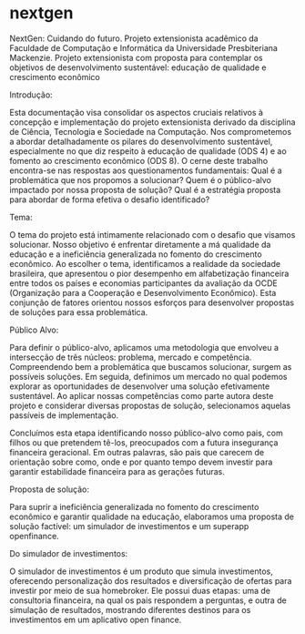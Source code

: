 # nextgen
NextGen: Cuidando do futuro. Projeto extensionista acadêmico da Faculdade de Computação e Informática da Universidade Presbiteriana Mackenzie. Projeto extensionista com proposta para contemplar os objetivos de desenvolvimento sustentável: educação de qualidade e crescimento econômico

Introdução:

Esta documentação visa consolidar os aspectos cruciais relativos à concepção e implementação do projeto extensionista derivado da disciplina de Ciência, Tecnologia e Sociedade na Computação. Nos comprometemos a abordar detalhadamente os pilares do desenvolvimento sustentável, especialmente no que diz respeito à educação de qualidade (ODS 4) e ao fomento ao crescimento econômico (ODS 8). O cerne deste trabalho encontra-se nas respostas aos questionamentos fundamentais: Qual é a problemática que nos propomos a solucionar? Quem é o público-alvo impactado por nossa proposta de solução? Qual é a estratégia proposta para abordar de forma efetiva o desafio identificado?

Tema:

O tema do projeto está intimamente relacionado com o desafio que visamos solucionar. Nosso objetivo é enfrentar diretamente a má qualidade da educação e a ineficiência generalizada no fomento do crescimento econômico. Ao escolher o tema, identificamos a realidade da sociedade brasileira, que apresentou o pior desempenho em alfabetização financeira entre todos os países e economias participantes da avaliação da OCDE (Organização para a Cooperação e Desenvolvimento Econômico). Esta conjunção de fatores orientou nossos esforços para desenvolver propostas de soluções para essa problemática.

Público Alvo:

Para definir o público-alvo, aplicamos uma metodologia que envolveu a intersecção de três núcleos: problema, mercado e competência. Compreendendo bem a problemática que buscamos solucionar, surgem as possíveis soluções. Em seguida, definimos um mercado no qual podemos explorar as oportunidades de desenvolver uma solução efetivamente sustentável. Ao aplicar nossas competências como parte autora deste projeto e considerar diversas propostas de solução, selecionamos aquelas passíveis de implementação.

Concluímos esta etapa identificando nosso público-alvo como pais, com filhos ou que pretendem tê-los, preocupados com a futura insegurança financeira geracional. Em outras palavras, são pais que carecem de orientação sobre como, onde e por quanto tempo devem investir para garantir estabilidade financeira para as gerações futuras.

Proposta de solução:

Para suprir a ineficiência generalizada no fomento do crescimento econômico e garantir qualidade na educação, elaboramos uma proposta de solução factível: um simulador de investimentos e um superapp openfinance.

Do simulador de investimentos:

O simulador de investimentos é um produto que simula investimentos, oferecendo personalização dos resultados e diversificação de ofertas para investir por meio de sua homebroker. Ele possui duas etapas: uma de consultoria financeira, na qual os pais respondem a perguntas, e outra de simulação de resultados, mostrando diferentes destinos para os investimentos em um aplicativo open finance.
